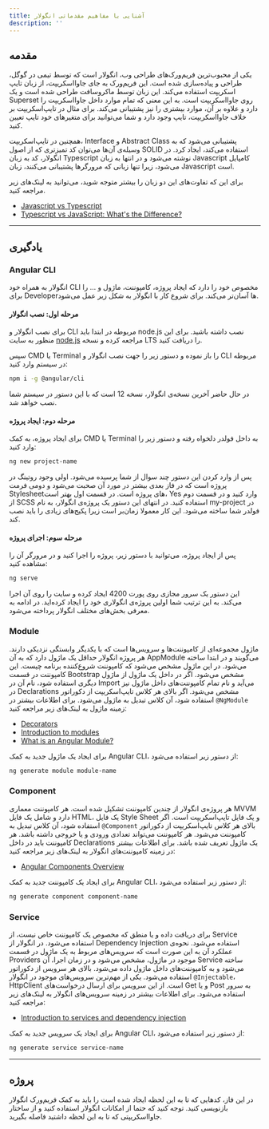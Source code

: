 ```yaml
---
title: آشنایی با مفاهیم مقدماتی انگولار
description: ''
---
```


## مقدمه

یکی از محبوب‌ترین فریم‌ورک‌های طراحی وب، انگولار است که توسط تیمی در گوگل، طراحی و پیاده‌سازی شده است. این فریم‌ورک به جای جاوااسکریپت، از زبان تایپ اسکریپت استفاده می‌کند. این زبان توسط ماکروسافت طراحی شده است و یک Superset روی جاوااسکریپت است. به این معنی که تمام موارد داخل جاوااسکریپت را دارد و علاوه بر آن‌، موارد بیشتری را نیز پشتیبانی می‌کند. برای مثال در تایپ‌اسکریپت بر خلاف جاوااسکریپت، تایپ وجود دارد و شما می‌توانید برای متغیرهای خود تایپ تعیین کنید.

همچنین در تایپ‌اسکریپت، Interface و Abstract Class پشتیبانی می‌شود که به وسیله‌ی آن‌ها می‌توان کد تمیزتری که از اصول SOLID استفاده می‌کند، ایجاد کرد. در انگولار، کد به زبان Typescript نوشته می‌شود و در انتها به زبان Javascript کامپایل می‌شود، زیرا تنها زبانی که مرورگر‌ها پشتیبانی می‌کنند، زبان Javascript است.

برای این که تفاوت‌های این دو زبان را بیشتر متوجه شوید، می‌توانید به لینک‌های زیر مراجعه کنید.

-   [Javascript vs Typescript](https://www.javatpoint.com/javascript-vs-typescript)
-   [Typescript vs JavaScript: What's the Difference?](https://www.guru99.com/typescript-vs-javascript.html)

---

## یادگیری

### Angular CLI

انگولار به همراه خود CLI مخصوص خود را دارد که ایجاد پروژه، کامپوننت، ماژول و ... را برای Developerها آسان‌تر می‌کند. برای شروع کار با انگولار به شکل زیر عمل می‌شود.

#### مرحله اول: نصب انگولار

برای نصب انگولار و CLI مربوطه در ابتدا باید node.js نصب داشته باشید. برای این منظور به سایت <a target="_blank"  href="https://nodejs.org/en/">node.js</a> مراجعه کرده و نسخه‌ LTS را دریافت کنید.

سپس CMD یا Terminal را باز نموده و دستور زیر را جهت نصب انگولار و CLI مربوطه در سیستم وارد کنید:

```bash
npm i -g @angular/cli
```

در حال حاضر آخرین نسخه‌ی انگولار، نسخه 12 است که با این دستور در سیستم شما نصب خواهد شد.

#### مرحله دوم: ایجاد پروژه

برای ایجاد پروژه، به کمک CMD یا Terminal به داخل فولدر دلخواه رفته و دستور زیر را وارد کنید:

```bash
ng new project-name
```

پس از وارد کردن این دستور چند سوال از شما پرسیده می‌شود. اولی وجود روتینگ در پروژه است که در فاز بعدی بیشتر در مورد آن صحبت می‌شود و دومی فرمت Stylesheetهای پروژه است. در قسمت اول بهتر است، Yes وارد کنید و در قسمت دوم از SCSS استفاده کنید. در انتهای این دستور یک پروژه‌ی انگولار، به نام my-project در فولدر شما ساخته می‌شود. این کار معمولا زمان‌بر است زیرا پکیج‌های زیادی را باید نصب کند.

#### مرحله سوم: اجرای پروژه

پس از ایجاد پروژه، می‌توانید با دستور زیر، پروژه را اجرا کنید و در مرورگر آن را مشاهده کنید:

```bash
ng serve
```

این دستور یک سرور مجازی روی پورت 4200 ایجاد کرده و سایت را روی آن اجرا می‌کند. به این ترتیب شما اولین پروژه‌ی انگولاری خود را ایجاد کرده‌اید. در ادامه به معرفی بخش‌های مختلف انگولار پرداخته می‌شود.

### Module

ماژول مجموعه‌ای از کامپوننت‌ها و سرویس‌ها است که با یکدیگر وابستگی نزدیکی دارند. هر پروژه انگولار حداقل یک ماژول دارد که به آن AppModule می‌گویند و در ابتدا ساخته می‌شود. در این ماژول مشخص می‌شود که کامپوننت شروع‌کننده برنامه چیست. این کامپوننت در قسمت Bootstrap مشخص می‌شود. اگر در داخل یک ماژول از ماژول دیگری استفاده شود، نام آن در Import می‌آید و نام تمام کامپوننت‌های داخل ماژول نیز در Declarations مشخص می‌شود. اگر بالای هر کلاس تایپ‌اسکریپت از دکوراتور <span dir="ltr">`@NgModule`</span> استفاده شود، آن کلاس تبدیل به ماژول می‌شود. برای اطلاعات بیشتر در زمینه ماژول به لینک‌های زیر مراجعه کنید:

-   [Decorators](https://codecraft.tv/courses/angular/es6-typescript/decorators/)
-   [Introduction to modules](https://angular.io/guide/architecture-modules)
-   [What is an Angular Module?](https://angular-training-guide.rangle.io/modules/introduction)

برای ایجاد یک ماژول جدید به کمک Angular CLI، از دستور زیر استفاده می‌شود:

```bash
ng generate module module-name
```

### Component

هر پروژه‌ی انگولار از چندین کامپوننت تشکیل شده است. هر کامپوننت معماری MVVM دارد و شامل یک فایل HTML، یک فایل Style Sheet و یک فایل تایپ‌اسکریپت است. اگر بالای هر کلاس تایپ‌اسکریپت از دکوراتور <span dir="ltr">`@Component`</span> استفاده شود، آن کلاس تبدیل به کامپوننت می‌شود. هر کامپوننت می‌تواند تعدادی ورودی و یا خروجی داشته باشد. هر کامپوننت باید در داخل Declarations یک ماژول تعریف شده باشد. برای اطلاعات بیشتر در زمینه کامپوننت‌های انگولار به لینک‌های زیر مراجعه کنید:

-   [Angular Components Overview](https://angular.io/guide/component-overview)

برای ایجاد یک کامپوننت جدید به کمک Angular CLI، از دستور زیر استفاده می‌شود:

```bash
ng generate component component-name
```

### Service

برای دریافت داده و یا منطق که مخصوص یک کامپوننت خاص نیست، از Service استفاده می‌شود. در انگولار از Dependency Injection استفاده می‌شود. نحوه‌ی عملکرد آن به این صورت است که سرویس‌های مربوط به یک ماژول در قسمت Providers موجود در ماژول، مشخص می‌شود و در زمان اجرا، آن Service ساخته می‌شود و به کامپوننت‌های داخل ماژول داده می‌شود. بالای هر سرویس از دکوراتور <span dir="ltr">`@Injectable`</span> استفاده می‌شود. یکی از مهم‌ترین سرویس‌های موجود در انگولار، HttpClient است. از این سرویس برای ارسال درخواست‌های Get و یا Post به سرور استفاده می‌شود. برای اطلاعات بیشتر در زمینه سرویس‌های انگولار به لینک‌های زیر مراجعه کنید:

-   [Introduction to services and dependency injection](https://angular.io/guide/architecture-services)

برای ایجاد یک سرویس جدید به کمک Angular CLI، از دستور زیر استفاده می‌شود:

```bash
ng generate service service-name
```

---

## پروژه

در این فاز، کدهایی که تا به این لحظه ایجاد شده است را باید به کمک فریم‌ورک انگولار بازنویسی کنید. توجه کنید که حتما از امکانات انگولار استفاده کنید و از ساختار جاوااسکریپتی که تا به این لحظه داشتید فاصله بگیرید.
